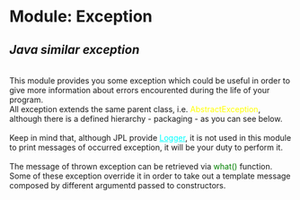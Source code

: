 # **Module: Exception**
<h2><i>Java similar exception</i></h2>
<br>
This module provides you some exception which could be useful in order to give more information about errors encourented during the life of your program. 
<br>All exception extends the same parent class, i.e. <span style="color:yellow">AbstractException</span>, although there is a defined hierarchy - packaging - as you can see below.  
<br><br>
Keep in mind that, although JPL provide <a href="https://github.com/Gabriele-P03/Libraries/tree/main/logger" style="color:aqua">Logger</a>, it is not used in this
module to print messages of occurred exception, it will be your duty to perform it.
<br><br>
The message of thrown exception can be retrieved via <span style="color:green">what()</span> function. Some of these exception override it in order to take out a template message composed by different argumentd passed to constructors.
